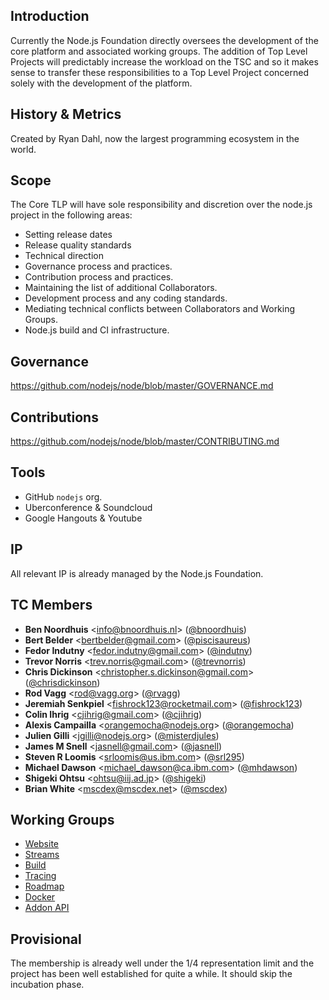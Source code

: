 ## Introduction

Currently the Node.js Foundation directly oversees the development of the core platform and associated working groups. The addition of Top Level Projects will predictably increase the workload on the TSC and so it makes sense to transfer these responsibilities to a Top Level Project concerned solely with the development of the platform.

## History & Metrics

Created by Ryan Dahl, now the largest programming ecosystem in the world.

## Scope

The Core TLP will have sole responsibility and discretion over the node.js project in the following areas:

* Setting release dates
* Release quality standards
* Technical direction
* Governance process and practices.
* Contribution process and practices.
* Maintaining the list of additional Collaborators.
* Development process and any coding standards.
* Mediating technical conflicts between Collaborators and Working Groups.
* Node.js build and CI infrastructure.

## Governance

https://github.com/nodejs/node/blob/master/GOVERNANCE.md

## Contributions

https://github.com/nodejs/node/blob/master/CONTRIBUTING.md

## Tools

* GitHub `nodejs` org.
* Uberconference & Soundcloud
* Google Hangouts & Youtube

## IP

All relevant IP is already managed by the Node.js Foundation.

## TC Members

* **Ben Noordhuis** &lt;info@bnoordhuis.nl&gt; ([@bnoordhuis](https://github.com/bnoordhuis))
* **Bert Belder** &lt;bertbelder@gmail.com&gt; ([@piscisaureus](https://github.com/piscisaureus))
* **Fedor Indutny** &lt;fedor.indutny@gmail.com&gt; ([@indutny](https://github.com/indutny))
* **Trevor Norris** &lt;trev.norris@gmail.com&gt; ([@trevnorris](https://github.com/trevnorris))
* **Chris Dickinson** &lt;christopher.s.dickinson@gmail.com&gt; ([@chrisdickinson](https://github.com/chrisdickinson))
* **Rod Vagg** &lt;rod@vagg.org&gt; ([@rvagg](https://github.com/rvagg))
* **Jeremiah Senkpiel** &lt;fishrock123@rocketmail.com&gt; ([@fishrock123](https://github.com/fishrock123))
* **Colin Ihrig** &lt;cjihrig@gmail.com&gt; ([@cjihrig](https://github.com/cjihrig))
* **Alexis Campailla** &lt;orangemocha@nodejs.org&gt; ([@orangemocha](https://github.com/orangemocha))
* **Julien Gilli** &lt;jgilli@nodejs.org&gt; ([@misterdjules](https://github.com/misterdjules))
* **James M Snell** &lt;jasnell@gmail.com&gt; ([@jasnell](https://github.com/jasnell))
* **Steven R Loomis** &lt;srloomis@us.ibm.com&gt; ([@srl295](https://github.com/srl295))
* **Michael Dawson** &lt;michael_dawson@ca.ibm.com&gt; ([@mhdawson](https://github.com/mhdawson))
* **Shigeki Ohtsu** &lt;ohtsu@iij.ad.jp&gt; ([@shigeki](https://github.com/shigeki))
* **Brian White** &lt;mscdex@mscdex.net&gt; ([@mscdex](https://github.com/mscdex))

## Working Groups

* [Website](https://github.com/nodejs/node/blob/master/WORKING_GROUPS.md#website)
* [Streams](https://github.com/nodejs/node/blob/master/WORKING_GROUPS.md#streams)
* [Build](https://github.com/nodejs/node/blob/master/WORKING_GROUPS.md#build)
* [Tracing](https://github.com/nodejs/node/blob/master/WORKING_GROUPS.md#tracing)
* [Roadmap](https://github.com/nodejs/node/blob/master/WORKING_GROUPS.md#roadmap)
* [Docker](https://github.com/nodejs/node/blob/master/WORKING_GROUPS.md#docker)
* [Addon API](https://github.com/nodejs/node/blob/master/WORKING_GROUPS.md#addon-api)

## Provisional

The membership is already well under the 1/4 representation limit and the project has been well established for quite a while. It should skip the incubation phase.
